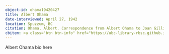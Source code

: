 ```yaml
---
object-id: ohama19420427
title: Albert Ohama
date-interviewed: April 27, 1942
location: Spuzzum, BC
citation: Ohama, Albert. Correspondence from Albert Ohama to Joan Gillis. 27 April 1942. RBSC-ARC-1786-01-34. Joan Gillis fonds. University of British Columbia Library Rare Books and Special Collections, Vancouver, Canada.
cbitem: <a class="btn btn-info" href="https://ubc-library-rbsc.github.io/gillis-2021/item.html?id=gillis002">View Item</a>
---
```


Albert Ohama bio here
